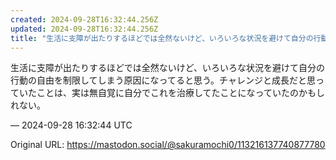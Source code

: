 ```yaml
---
created: 2024-09-28T16:32:44.256Z
updated: 2024-09-28T16:32:44.256Z
title: "生活に支障が出たりするほどでは全然ないけど、いろいろな状況を避けて自分の行動の自[...]"
---
```


<p>生活に支障が出たりするほどでは全然ないけど、いろいろな状況を避けて自分の行動の自由を制限してしまう原因になってると思う。チャレンジと成長だと思っていたことは、実は無自覚に自分でこれを治療してたことになっていたのかもしれない。</p>

&mdash; 2024-09-28 16:32:44 UTC

Original URL: https://mastodon.social/@sakuramochi0/113216137740877780
